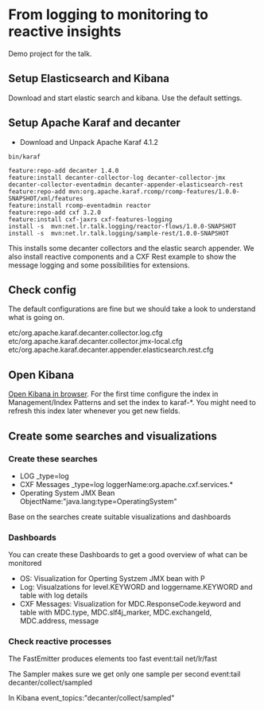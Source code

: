 # From logging to monitoring to reactive insights

Demo project for the talk.

## Setup Elasticsearch and Kibana

Download and start elastic search and kibana.
Use the default settings.

## Setup Apache Karaf and decanter

* Download and Unpack Apache Karaf 4.1.2

```
bin/karaf
```

```
feature:repo-add decanter 1.4.0
feature:install decanter-collector-log decanter-collector-jmx decanter-collector-eventadmin decanter-appender-elasticsearch-rest
feature:repo-add mvn:org.apache.karaf.rcomp/rcomp-features/1.0.0-SNAPSHOT/xml/features
feature:install rcomp-eventadmin reactor
feature:repo-add cxf 3.2.0
feature:install cxf-jaxrs cxf-features-logging
install -s  mvn:net.lr.talk.logging/reactor-flows/1.0.0-SNAPSHOT
install -s  mvn:net.lr.talk.logging/sample-rest/1.0.0-SNAPSHOT
```

This installs some decanter collectors and the elastic search appender.
We also install reactive components and a CXF Rest example to show the message logging and 
some possibilities for extensions.

## Check config

The default configurations are fine but we should take a look to understand what is going on.

etc/org.apache.karaf.decanter.collector.log.cfg
etc/org.apache.karaf.decanter.collector.jmx-local.cfg
etc/org.apache.karaf.decanter.appender.elasticsearch.rest.cfg

## Open Kibana

[Open Kibana in browser](http://localhost:5601/).
For the first time configure the index in Management/Index Patterns and set the index to karaf-*.
You might need to refresh this index later whenever you get new fields.

## Create some searches and visualizations 


### Create these searches

* LOG
    _type=log
* CXF Messages
    _type=log loggerName:org.apache.cxf.services.*
* Operating System JMX Bean
    ObjectName:"java.lang:type=OperatingSystem"
    
Base on the searches create suitable visualizations and dashboards

### Dashboards

You can create these Dashboards to get a good overview of what can be monitored

* OS: Visualization for Operting Systzem JMX bean with P
* Log: Visualzations for level.KEYWORD and loggername.KEYWORD and table with log details
* CXF Messages: Visualization for MDC.ResponseCode.keyword and table with MDC.type, MDC.slf4j_marker, MDC.exchangeId, MDC.address, message

### Check reactive processes

The FastEmitter produces elements too fast
event:tail net/lr/fast

The Sampler makes sure we get only one sample per second
event:tail decanter/collect/sampled

In Kibana
event_topics:"decanter/collect/sampled"


